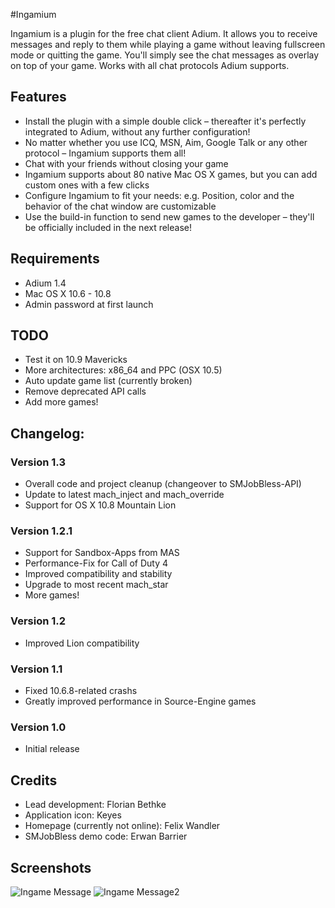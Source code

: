 #Ingamium

Ingamium is a plugin for the free chat client Adium. It allows you to receive messages and reply to them while playing a game without leaving fullscreen mode or quitting the game. You'll simply see the chat messages as overlay on top of your game. Works with all chat protocols Adium supports.

## Features
* Install the plugin with a simple double click – thereafter it's perfectly integrated to Adium, without any further configuration!
* No matter whether you use ICQ, MSN, Aim, Google Talk or any other protocol – Ingamium supports them all!
* Chat with your friends without closing your game
* Ingamium supports about 80 native Mac OS X games, but you can add custom ones with a few clicks
* Configure Ingamium to fit your needs: e.g. Position, color and the behavior of the chat window are customizable
* Use the build-in function to send new games to the developer – they'll be officially included in the next release!

## Requirements
* Adium 1.4
* Mac OS X 10.6 - 10.8
* Admin password at first launch

## TODO
* Test it on 10.9 Mavericks
* More architectures: x86_64 and PPC (OSX 10.5)
* Auto update game list (currently broken)
* Remove deprecated API calls
* Add more games!

## Changelog:
### Version 1.3
* Overall code and project cleanup (changeover to SMJobBless-API)
* Update to latest mach_inject and mach_override
* Support for OS X 10.8 Mountain Lion

### Version 1.2.1
* Support for Sandbox-Apps from MAS
* Performance-Fix for Call of Duty 4
* Improved compatibility and stability
* Upgrade to most recent mach_star
* More games!

### Version 1.2
* Improved Lion compatibility

### Version 1.1
* Fixed 10.6.8-related crashs
* Greatly improved performance in Source-Engine games

### Version 1.0
* Initial release

## Credits
* Lead development: Florian Bethke
* Application icon: Keyes
* Homepage (currently not online): Felix Wandler
* SMJobBless demo code: Erwan Barrier

## Screenshots
![Ingame Message](https://raw.github.com/Fl0ri4n/Ingamium/master/Resources/screenshot1.png)
![Ingame Message2](https://raw.github.com/Fl0ri4n/Ingamium/master/Resources/screenshot2.png)